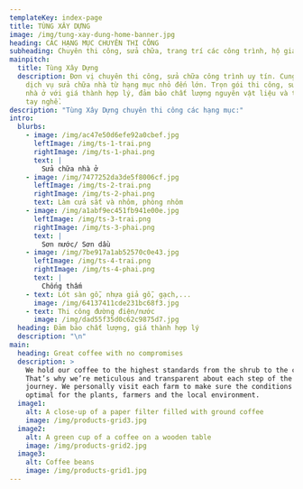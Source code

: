 ```yaml
---
templateKey: index-page
title: TÙNG XÂY DỰNG
image: /img/tung-xay-dung-home-banner.jpg
heading: CÁC HẠNG MỤC CHUYÊN THI CÔNG
subheading: Chuyên thi công, sửa chữa, trang trí các công trình, hộ gia đình vừa và nhỏ
mainpitch:
  title: Tùng Xây Dựng
  description: Đơn vị chuyên thi công, sửa chữa công trình uy tín. Cung cấp các
    dịch vụ sửa chữa nhà từ hạng mục nhỏ đến lớn. Trọn gói thi công, sửa chữa
    nhà ở với giá thành hợp lý, đảm bảo chất lượng nguyên vật liệu và trình độ
    tay nghề.
description: "Tùng Xây Dựng chuyên thi công các hạng mục:"
intro:
  blurbs:
    - image: /img/ac47e50d6efe92a0cbef.jpg
      leftImage: /img/ts-1-trai.png
      rightImage: /img/ts-1-phai.png
      text: |
        Sửa chữa nhà ở
    - image: /img/7477252da3de5f8006cf.jpg
      leftImage: /img/ts-2-trai.png
      rightImage: /img/ts-2-phai.png
      text: Làm cửa sắt và nhôm, phòng nhôm
    - image: /img/a1abf9ec451fb941e00e.jpg
      leftImage: /img/ts-3-trai.png
      rightImage: /img/ts-3-phai.png
      text: |
        Sơn nước/ Sơn dầu
    - image: /img/7be917a1ab52570c0e43.jpg
      leftImage: /img/ts-4-trai.png
      rightImage: /img/ts-4-phai.png
      text: |
        Chống thấm
    - text: Lót sàn gỗ, nhựa giả gỗ, gạch,...
      image: /img/64137411cde231bc68f3.jpg
    - text: Thi công đường điện/nước
      image: /img/dad55f35d0c62c9875d7.jpg
  heading: Đảm bảo chất lượng, giá thành hợp lý
  description: "\n"
main:
  heading: Great coffee with no compromises
  description: >
    We hold our coffee to the highest standards from the shrub to the cup.
    That’s why we’re meticulous and transparent about each step of the coffee’s
    journey. We personally visit each farm to make sure the conditions are
    optimal for the plants, farmers and the local environment.
  image1:
    alt: A close-up of a paper filter filled with ground coffee
    image: /img/products-grid3.jpg
  image2:
    alt: A green cup of a coffee on a wooden table
    image: /img/products-grid2.jpg
  image3:
    alt: Coffee beans
    image: /img/products-grid1.jpg
---
```

